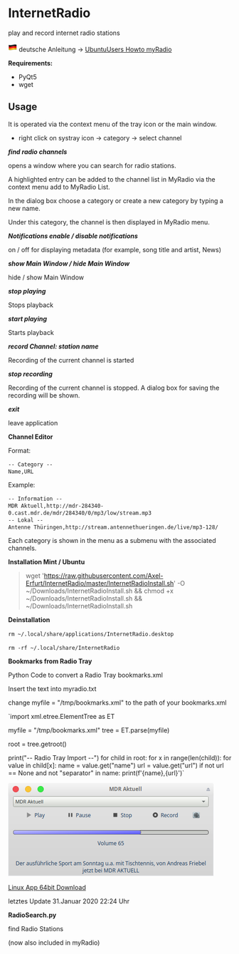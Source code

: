# InternetRadio
play and record internet radio stations

![flag](https://github.com/Axel-Erfurt/InternetRadio/blob/master/de_flag.png)
deutsche Anleitung -> [UbuntuUsers Howto myRadio](https://wiki.ubuntuusers.de/Baustelle/Howto/myRadio/)

__Requirements:__
- PyQt5
- wget

## Usage ##
It is operated via the context menu of the tray icon or the main window.

- right click on systray icon -> category -> select channel

***find radio channels***

opens a window where you can search for radio stations.

A highlighted entry can be added to the channel list in MyRadio via the context menu add to MyRadio List.

In the dialog box  choose a category or create a new category by typing a new name.

Under this category, the channel is then displayed in MyRadio menu.

***Notifications enable / disable notifications***

on / off for displaying metadata (for example, song title and artist, News)

***show Main Window / hide Main Window***

hide  / show Main Window

***stop playing***

Stops playback

***start playing***

Starts playback

***record Channel: station name***

Recording of the current channel is started

***stop recording***

Recording of the current channel is stopped. A dialog box for saving the recording will be shown.

***exit***

leave application

__Channel Editor__

Format:
```
-- Category --
Name,URL
```

Example:
```
-- Information --
MDR Aktuell,http://mdr-284340-0.cast.mdr.de/mdr/284340/0/mp3/low/stream.mp3
-- Lokal --
Antenne Thüringen,http://stream.antennethueringen.de/live/mp3-128/
```
Each category is shown in the menu as a submenu with the associated channels.

__Installation Mint / Ubuntu__

> wget 'https://raw.githubusercontent.com/Axel-Erfurt/InternetRadio/master/InternetRadioInstall.sh' -O ~/Downloads/InternetRadioInstall.sh && chmod +x ~/Downloads/InternetRadioInstall.sh && ~/Downloads/InternetRadioInstall.sh

__Deinstallation__

`rm ~/.local/share/applications/InternetRadio.desktop`

`rm -rf ~/.local/share/InternetRadio`

__Bookmarks from Radio Tray__

Python Code to convert a Radio Tray bookmarks.xml 

Insert the text into myradio.txt

change myfile = "/tmp/bookmarks.xml" to the path of your bookmarks.xml

`import xml.etree.ElementTree as ET

myfile = "/tmp/bookmarks.xml"
tree = ET.parse(myfile)

root = tree.getroot()

print("-- Radio Tray Import --")
for child in root:
    for x in range(len(child)):
        for value in child[x]:
            name = value.get("name")
            url = value.get("url")
            if not url == None and not "separator" in name:
                print(f'{name},{url}')`

![alt text](https://github.com/Axel-Erfurt/InternetRadio/blob/master/radio2.png)

[Linux App 64bit Download](https://www.dropbox.com/s/zcw2lmrkqmpcto0/myRadio64.tar.gz?dl=1)

letztes Update 31.Januar 2020 22:24 Uhr

__RadioSearch.py__

find Radio Stations

(now also included in myRadio)
